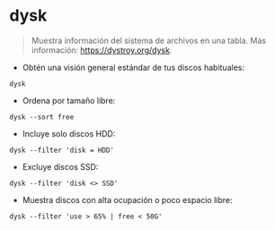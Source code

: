 # dysk

> Muestra información del sistema de archivos en una tabla.
> Más información: <https://dystroy.org/dysk>.

- Obtén una visión general estándar de tus discos habituales:

`dysk`

- Ordena por tamaño libre:

`dysk --sort free`

- Incluye solo discos HDD:

`dysk --filter 'disk = HDD'`

- Excluye discos SSD:

`dysk --filter 'disk <> SSD'`

- Muestra discos con alta ocupación o poco espacio libre:

`dysk --filter 'use > 65% | free < 50G'`
